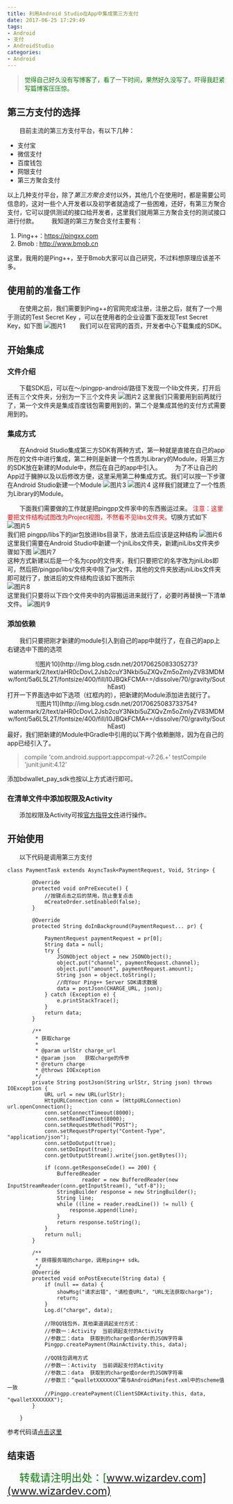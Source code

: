 ```yaml
---
title: 利用Android Studio在App中集成第三方支付
date: 2017-06-25 17:29:49
tags: 
- Android 
- 支付 
- AndroidStudio
categories: 
- Android
---
```

> <font color="green">觉得自己好久没有写博客了，看了一下时间，果然好久没写了。吓得我赶紧写篇博客压压惊。</font><br>

<!-- more -->
## 第三方支付的选择 ##
&emsp;&emsp;目前主流的第三方支付平台，有以下几种：

 - 支付宝
 - 微信支付
 - 百度钱包
 - 网银支付
 - 第三方聚合支付

以上几种支付平台，除了*第三方聚合支*付以外，其他几个在使用时，都是需要公司信息的，这对一些个人开发者以及初学者就造成了一些困难，还好，有第三方聚合支付，它可以提供测试的接口给开发者，这里我们就用第三方聚合支付的测试接口进行付款。
&emsp;&emsp;我知道的第三方聚合支付主要有：

 1. Ping++：https://pingxx.com
 2. Bmob   :     http://www.bmob.cn

这里，我用的是Ping++，至于Bmob大家可以自己研究，不过料想原理应该差不多。
## 使用前的准备工作 ##
&emsp;&emsp;在使用之前，我们需要到Ping++的官网完成注册，注册之后，就有了一个用于测试的Test Secret Key ，可以在使用者的企业设置下面发现Test Secret Key，如下图
![图片1](http://img.blog.csdn.net/20170625070938118?watermark/2/text/aHR0cDovL2Jsb2cuY3Nkbi5uZXQvZm5oZmlyZV83MDMw/font/5a6L5L2T/fontsize/400/fill/I0JBQkFCMA==/dissolve/70/gravity/SouthEast)
&emsp;&emsp;我们可以在官网的首页，开发者中心下载集成的SDK。
## 开始集成 ##
### 文件介绍
&emsp;&emsp;下载SDK后，可以在～/pingpp-android/路径下发现一个lib文件夹，打开后还有三个文件夹，分别为一下三个文件夹
![图片2](http://img.blog.csdn.net/20170625072210530?watermark/2/text/aHR0cDovL2Jsb2cuY3Nkbi5uZXQvZm5oZmlyZV83MDMw/font/5a6L5L2T/fontsize/400/fill/I0JBQkFCMA==/dissolve/70/gravity/SouthEast)
这里我们只需要用到前两就行了，第一个文件夹是集成百度钱包需要用到的，第二个是集成其他的支付方式需要用到的。
### 集成方式 
&emsp;&emsp;在Android Studio集成第三方SDK有两种方式，第一种就是直接在自己的app所在的文件中进行集成，第二种则是新建一个性质为Library的Module，将第三方的SDK放在新建的Module中，然后在自己的app中引入。
&emsp;&emsp;为了不让自己的App过于臃肿以及以后修改方便，这里采用第二种集成方式。我们可以按一下步骤在Android Studio新建一个Module
![图片3](http://img.blog.csdn.net/20170625074814979?watermark/2/text/aHR0cDovL2Jsb2cuY3Nkbi5uZXQvZm5oZmlyZV83MDMw/font/5a6L5L2T/fontsize/400/fill/I0JBQkFCMA==/dissolve/70/gravity/SouthEast)
![图片4](http://img.blog.csdn.net/20170625075004670?watermark/2/text/aHR0cDovL2Jsb2cuY3Nkbi5uZXQvZm5oZmlyZV83MDMw/font/5a6L5L2T/fontsize/400/fill/I0JBQkFCMA==/dissolve/70/gravity/SouthEast)
这样我们就建立了一个性质为Library的Module。

&emsp;&emsp;下面我们需要做的工作就是把pingpp文件家中的东西搬运过来。
<font color="red">注意：这里要把文件结构试图改为Project视图，不然看不见libs文件夹。</font>切换方式如下
![图片5](http://img.blog.csdn.net/20170625080959995?watermark/2/text/aHR0cDovL2Jsb2cuY3Nkbi5uZXQvZm5oZmlyZV83MDMw/font/5a6L5L2T/fontsize/400/fill/I0JBQkFCMA==/dissolve/70/gravity/SouthEast)</br>
我们把 pingpp/libs下的jar包放进libs目录下，放进去后应该是这种结构
![图片6](http://img.blog.csdn.net/20170625081145615?watermark/2/text/aHR0cDovL2Jsb2cuY3Nkbi5uZXQvZm5oZmlyZV83MDMw/font/5a6L5L2T/fontsize/400/fill/I0JBQkFCMA==/dissolve/70/gravity/SouthEast)</br>
这里我们需要在Android Studio中新建一个jniLibs文件夹，新建jniLibs文件夹步骤如下图
![图片7](http://img.blog.csdn.net/20170625081647746?watermark/2/text/aHR0cDovL2Jsb2cuY3Nkbi5uZXQvZm5oZmlyZV83MDMw/font/5a6L5L2T/fontsize/400/fill/I0JBQkFCMA==/dissolve/70/gravity/SouthEast)</br>
这种方式新建以后是一个名为cpp的文件夹，我们只要把它的名字改为jniLibs即可，然后把/pingpp/libs/文件夹中除了jar文件，其他的文件夹放进jniLibs文件夹即可就行了，放进后的文件结构应该如下图所示</br>
![图片8](http://img.blog.csdn.net/20170625082206578?watermark/2/text/aHR0cDovL2Jsb2cuY3Nkbi5uZXQvZm5oZmlyZV83MDMw/font/5a6L5L2T/fontsize/400/fill/I0JBQkFCMA==/dissolve/70/gravity/SouthEast)</br>
这里我们只要将以下四个文件夹中的内容搬运进来就行了，必要时再替换一下清单文件。
![图片9](http://img.blog.csdn.net/20170625082750380?watermark/2/text/aHR0cDovL2Jsb2cuY3Nkbi5uZXQvZm5oZmlyZV83MDMw/font/5a6L5L2T/fontsize/400/fill/I0JBQkFCMA==/dissolve/70/gravity/SouthEast) </br>
### 添加依赖
&emsp;&emsp;我们只要把刚才新建的module引入到自己的app中就行了，在自己的app上右键选中下图的选项</br>
<center>![图片10](http://img.blog.csdn.net/20170625083305273?watermark/2/text/aHR0cDovL2Jsb2cuY3Nkbi5uZXQvZm5oZmlyZV83MDMw/font/5a6L5L2T/fontsize/400/fill/I0JBQkFCMA==/dissolve/70/gravity/SouthEast)</center>
打开一下界面选中如下选项（红框内的），把新建的Module添加进去就行了。
<center>![图片11](http://img.blog.csdn.net/20170625083733754?watermark/2/text/aHR0cDovL2Jsb2cuY3Nkbi5uZXQvZm5oZmlyZV83MDMw/font/5a6L5L2T/fontsize/400/fill/I0JBQkFCMA==/dissolve/70/gravity/SouthEast)</center>
最好，我们把新建的Module中Gradle中引用的以下两个依赖删除，因为在自己的app已经引入了。

> compile 'com.android.support:appcompat-v7:26.+'
    testCompile 'junit:junit:4.12'

添加bdwallet_pay_sdk也按以上方式进行即可。
### 在清单文件中添加权限及Activity
&emsp;&emsp;添加权限及Activity可按[官方指导文件](https://www.pingxx.com/docs/client/sdk/android)进行操作。
## 开始使用
&emsp;&emsp;以下代码是调用第三方支付

```
class PaymentTask extends AsyncTask<PaymentRequest, Void, String> {

        @Override
        protected void onPreExecute() {
            //按键点击之后的禁用，防止重复点击
            mCreateOrder.setEnabled(false);
        }

        @Override
        protected String doInBackground(PaymentRequest... pr) {

            PaymentRequest paymentRequest = pr[0];
            String data = null;
            try {
                JSONObject object = new JSONObject();
                object.put("channel", paymentRequest.channel);
                object.put("amount", paymentRequest.amount);
                String json = object.toString();
                //向Your Ping++ Server SDK请求数据
                data = postJson(CHARGE_URL, json);
            } catch (Exception e) {
                e.printStackTrace();
            }
            return data;
        }

        /**
         * 获取charge
         *
         * @param urlStr charge_url
         * @param json   获取charge的传参
         * @return charge
         * @throws IOException
         */
        private String postJson(String urlStr, String json) throws IOException {
            URL url = new URL(urlStr);
            HttpURLConnection conn = (HttpURLConnection) url.openConnection();
            conn.setConnectTimeout(8000);
            conn.setReadTimeout(8000);
            conn.setRequestMethod("POST");
            conn.setRequestProperty("Content-Type", "application/json");
            conn.setDoOutput(true);
            conn.setDoInput(true);
            conn.getOutputStream().write(json.getBytes());

            if (conn.getResponseCode() == 200) {
                BufferedReader
                        reader = new BufferedReader(new InputStreamReader(conn.getInputStream(), "utf-8"));
                StringBuilder response = new StringBuilder();
                String line;
                while ((line = reader.readLine()) != null) {
                    response.append(line);
                }
                return response.toString();
            }
            return null;
        }

        /**
         * 获得服务端的charge，调用ping++ sdk。
         */
        @Override
        protected void onPostExecute(String data) {
            if (null == data) {
                showMsg("请求出错", "请检查URL", "URL无法获取charge");
                return;
            }
            Log.d("charge", data);

            //除QQ钱包外，其他渠道调起支付方式：
            //参数一：Activity  当前调起支付的Activity
            //参数二：data  获取到的charge或order的JSON字符串
            Pingpp.createPayment(MainActivity.this, data);

            //QQ钱包调用方式
            //参数一：Activity  当前调起支付的Activity
            //参数二：data  获取到的charge或order的JSON字符串
            //参数三：“qwalletXXXXXXX”需与AndroidManifest.xml中的scheme值一致
            //Pingpp.createPayment(ClientSDKActivity.this, data, "qwalletXXXXXXX");
        }

    }
```
参考代码请[点击这里](https://github.com/funaihui/pay)

## 结束语
&emsp;&emsp;<font color = "green" size = "5">转载请注明出处：[www.wizardev.com](www.wizardev.com)<font>



